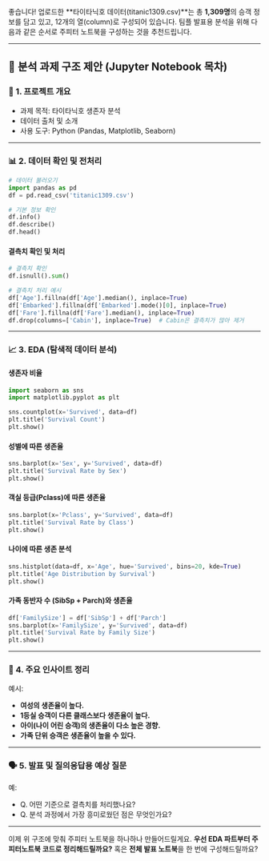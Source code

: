 좋습니다! 업로드한 \*\*타이타닉호 데이터(titanic1309.csv)\*\*는 총 **1,309명**의 승객 정보를 담고 있고, 12개의 열(column)로 구성되어 있습니다. 팀플 발표용 분석을 위해 다음과 같은 순서로 주피터 노트북을 구성하는 것을 추천드립니다.

---

## 🎯 분석 과제 구조 제안 (Jupyter Notebook 목차)

### 🧾 1. 프로젝트 개요

* 과제 목적: 타이타닉호 생존자 분석
* 데이터 출처 및 소개
* 사용 도구: Python (Pandas, Matplotlib, Seaborn)

---

### 📊 2. 데이터 확인 및 전처리

```python
# 데이터 불러오기
import pandas as pd
df = pd.read_csv('titanic1309.csv')

# 기본 정보 확인
df.info()
df.describe()
df.head()
```

#### 결측치 확인 및 처리

```python
# 결측치 확인
df.isnull().sum()

# 결측치 처리 예시
df['Age'].fillna(df['Age'].median(), inplace=True)
df['Embarked'].fillna(df['Embarked'].mode()[0], inplace=True)
df['Fare'].fillna(df['Fare'].median(), inplace=True)
df.drop(columns=['Cabin'], inplace=True)  # Cabin은 결측치가 많아 제거
```

---

### 📈 3. EDA (탐색적 데이터 분석)

#### 생존자 비율

```python
import seaborn as sns
import matplotlib.pyplot as plt

sns.countplot(x='Survived', data=df)
plt.title('Survival Count')
plt.show()
```

#### 성별에 따른 생존율

```python
sns.barplot(x='Sex', y='Survived', data=df)
plt.title('Survival Rate by Sex')
plt.show()
```

#### 객실 등급(Pclass)에 따른 생존율

```python
sns.barplot(x='Pclass', y='Survived', data=df)
plt.title('Survival Rate by Class')
plt.show()
```

#### 나이에 따른 생존 분석

```python
sns.histplot(data=df, x='Age', hue='Survived', bins=20, kde=True)
plt.title('Age Distribution by Survival')
plt.show()
```

#### 가족 동반자 수 (SibSp + Parch)와 생존율

```python
df['FamilySize'] = df['SibSp'] + df['Parch']
sns.barplot(x='FamilySize', y='Survived', data=df)
plt.title('Survival Rate by Family Size')
plt.show()
```

---

### 🧠 4. 주요 인사이트 정리

예시:

* **여성의 생존율이 높다.**
* **1등실 승객이 다른 클래스보다 생존율이 높다.**
* **아이(나이 어린 승객)의 생존율이 다소 높은 경향.**
* **가족 단위 승객은 생존율이 높을 수 있다.**

---

### 🗣️ 5. 발표 및 질의응답용 예상 질문

예:

* Q. 어떤 기준으로 결측치를 처리했나요?
* Q. 분석 과정에서 가장 흥미로웠던 점은 무엇인가요?

---

이제 위 구조에 맞춰 주피터 노트북을 하나하나 만들어드릴게요.
**우선 EDA 파트부터 주피터노트북 코드로 정리해드릴까요?**
혹은 **전체 발표 노트북**을 한 번에 구성해드릴까요?
